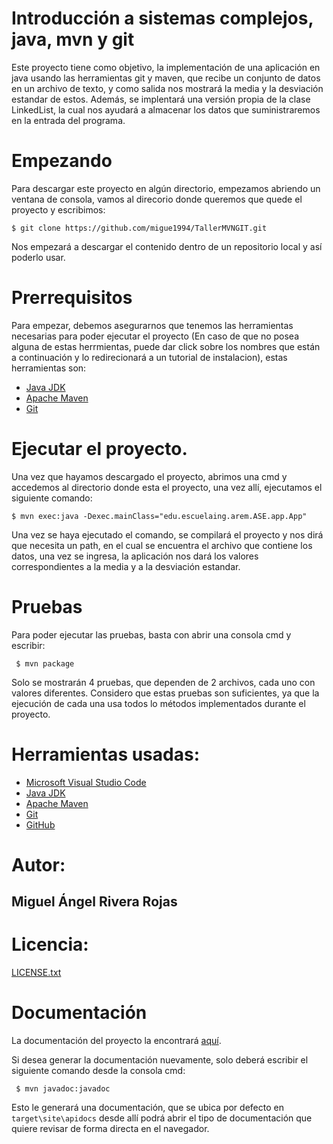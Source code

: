 # Introducción a sistemas complejos, java, mvn y git

Este proyecto tiene como objetivo, la implementación de una aplicación en java usando las herramientas git y maven, que recibe un conjunto de datos en un archivo de texto, y como salida nos mostrará la media y la desviación estandar de estos. Además, se implentará una versión propia de la clase LinkedList, la cual nos ayudará a almacenar los datos que suministraremos en la entrada del programa.

# Empezando

Para descargar este proyecto en algún directorio, empezamos abriendo un ventana de consola, vamos al direcorio donde queremos que quede el proyecto y escribimos:

``` $ git clone https://github.com/migue1994/TallerMVNGIT.git ```

Nos empezará a descargar el contenido dentro de un repositorio local y así poderlo usar.

# Prerrequisitos

Para empezar, debemos asegurarnos que tenemos las herramientas necesarias para poder ejecutar el proyecto (En caso de que no posea alguna de estas herrmientas, puede dar click sobre los nombres que están a continuación y lo redirecionará a un tutorial de instalacion), estas herramientas son:

- [Java JDK](https://docs.oracle.com/javase/10/install/installation-jdk-and-jre-microsoft-windows-platforms.htm#JSJIG-GUID-A740535E-9F97-448C-A141-B95BF1688E6F)
- [Apache Maven](https://howtodoinjava.com/maven/how-to-install-maven-on-windows/)
- [Git](https://www.linode.com/docs/development/version-control/how-to-install-git-on-linux-mac-and-windows/)

# Ejecutar el proyecto.

Una vez que hayamos descargado el proyecto, abrimos una cmd y accedemos al directorio donde esta el proyecto, una vez allí, ejecutamos el siguiente comando:

``` $ mvn exec:java -Dexec.mainClass="edu.escuelaing.arem.ASE.app.App" ```

Una vez se haya ejecutado el comando, se compilará el proyecto y nos dirá que necesita un path, en el cual se encuentra el archivo que contiene los datos, una vez se ingresa, la aplicación nos dará los valores correspondientes a la media y a la desviación estandar.

# Pruebas
Para poder ejecutar las pruebas, basta con abrir una consola cmd y escribir:

``` $ mvn package```

Solo se mostrarán 4 pruebas, que dependen de 2 archivos, cada uno con valores diferentes.
Considero que estas pruebas son suficientes, ya que la ejecución de cada una usa todos lo métodos implementados durante el proyecto.

# Herramientas usadas:

- [Microsoft Visual Studio Code](https://code.visualstudio.com/)
- [Java JDK](https://www.oracle.com/technetwork/java/javase/downloads/jdk8-downloads-2133151.html)
- [Apache Maven](https://maven.apache.org/)
- [Git](https://git-scm.com/)
- [GitHub](https://github.com/)

# Autor:

## Miguel Ángel Rivera Rojas

# Licencia:

[LICENSE.txt](LICENSE.txt)

# Documentación

La documentación del proyecto la encontrará [aquí](target/site/apidocs).

Si desea generar la documentación nuevamente, solo deberá escribir el siguiente comando desde la consola cmd:

``` $ mvn javadoc:javadoc```

Esto le generará una documentación, que se ubica por defecto en `target\site\apidocs` desde allí podrá abrir el tipo de documentación que quiere revisar de forma directa en el navegador.
